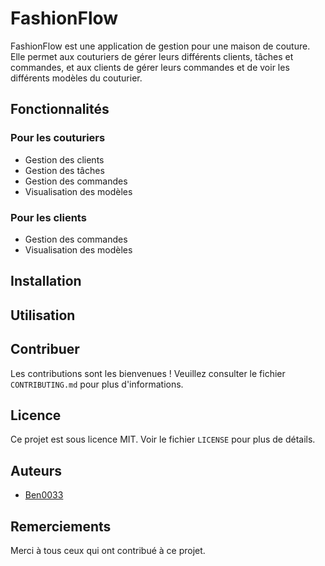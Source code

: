 # FashionFlow

FashionFlow est une application de gestion pour une maison de couture. Elle permet aux couturiers de gérer leurs différents clients, tâches et commandes, et aux clients de gérer leurs commandes et de voir les différents modèles du couturier.

## Fonctionnalités

### Pour les couturiers

- Gestion des clients
- Gestion des tâches
- Gestion des commandes
- Visualisation des modèles

### Pour les clients

- Gestion des commandes
- Visualisation des modèles

## Installation

## Utilisation

## Contribuer

Les contributions sont les bienvenues ! Veuillez consulter le fichier `CONTRIBUTING.md` pour plus d'informations.

## Licence

Ce projet est sous licence MIT. Voir le fichier `LICENSE` pour plus de détails.

## Auteurs

- [Ben0033](https://github.com/Ben0033)

## Remerciements

Merci à tous ceux qui ont contribué à ce projet.
